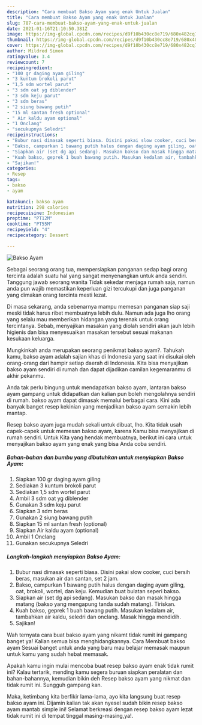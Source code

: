 ```yaml
---
description: "Cara membuat Bakso Ayam yang enak Untuk Jualan"
title: "Cara membuat Bakso Ayam yang enak Untuk Jualan"
slug: 787-cara-membuat-bakso-ayam-yang-enak-untuk-jualan
date: 2021-01-16T21:10:50.381Z
image: https://img-global.cpcdn.com/recipes/d9f10b430cc8e719/680x482cq70/bakso-ayam-foto-resep-utama.jpg
thumbnail: https://img-global.cpcdn.com/recipes/d9f10b430cc8e719/680x482cq70/bakso-ayam-foto-resep-utama.jpg
cover: https://img-global.cpcdn.com/recipes/d9f10b430cc8e719/680x482cq70/bakso-ayam-foto-resep-utama.jpg
author: Mildred Simon
ratingvalue: 3.4
reviewcount: 7
recipeingredient:
- "100 gr daging ayam giling"
- "3 kuntum brokoli parut"
- "1,5 sdm wortel parut"
- "3 sdm oat yg diblender"
- "3 sdm keju parut"
- "3 sdm beras"
- "2 siung bawang putih"
- "15 ml santan fresh optional"
- " Air kaldu ayam optional"
- "1 Onclang"
- "secukupnya Seledri"
recipeinstructions:
- "Bubur nasi dimasak seperti biasa. Disini pakai slow cooker, cuci bersih beras, masukan air dan santan, set 2 jam."
- "Bakso, campurkan 1 bawang putih halus dengan daging ayam giling, oat, brokoli, wortel, dan keju. Kemudian buat bulatan seperi bakso."
- "Siapkan air (set dg api sedang). Masukan bakso dan masak hingga matang (bakso yang mengapung tanda sudah matang). Tiriskan."
- "Kuah bakso, geprek 1 buah bawang putih. Masukan kedalam air, tambahkan air kaldu, seledri dan onclang. Masak hingga mendidih."
- "Sajikan!"
categories:
- Resep
tags:
- bakso
- ayam

katakunci: bakso ayam 
nutrition: 298 calories
recipecuisine: Indonesian
preptime: "PT12M"
cooktime: "PT55M"
recipeyield: "4"
recipecategory: Dessert

---
```



![Bakso Ayam](https://img-global.cpcdn.com/recipes/d9f10b430cc8e719/680x482cq70/bakso-ayam-foto-resep-utama.jpg)

Sebagai seorang orang tua, mempersiapkan panganan sedap bagi orang tercinta adalah suatu hal yang sangat menyenangkan untuk anda sendiri. Tanggung jawab seorang  wanita Tidak sekedar menjaga rumah saja, namun anda pun wajib memastikan keperluan gizi tercukupi dan juga panganan yang dimakan orang tercinta mesti lezat.

Di masa  sekarang, anda sebenarnya mampu memesan panganan siap saji meski tidak harus ribet membuatnya lebih dulu. Namun ada juga lho orang yang selalu mau memberikan hidangan yang terenak untuk orang tercintanya. Sebab, menyajikan masakan yang diolah sendiri akan jauh lebih higienis dan bisa menyesuaikan masakan tersebut sesuai makanan kesukaan keluarga. 



Mungkinkah anda merupakan seorang penikmat bakso ayam?. Tahukah kamu, bakso ayam adalah sajian khas di Indonesia yang saat ini disukai oleh orang-orang dari hampir setiap daerah di Indonesia. Kita bisa menyajikan bakso ayam sendiri di rumah dan dapat dijadikan camilan kegemaranmu di akhir pekanmu.

Anda tak perlu bingung untuk mendapatkan bakso ayam, lantaran bakso ayam gampang untuk didapatkan dan kalian pun boleh mengolahnya sendiri di rumah. bakso ayam dapat dimasak memalui berbagai cara. Kini ada banyak banget resep kekinian yang menjadikan bakso ayam semakin lebih mantap.

Resep bakso ayam juga mudah sekali untuk dibuat, lho. Kita tidak usah capek-capek untuk memesan bakso ayam, karena Kamu bisa menyajikan di rumah sendiri. Untuk Kita yang hendak membuatnya, berikut ini cara untuk menyajikan bakso ayam yang enak yang bisa Anda coba sendiri.

<!--inarticleads1-->

##### Bahan-bahan dan bumbu yang dibutuhkan untuk menyiapkan Bakso Ayam:

1. Siapkan 100 gr daging ayam giling
1. Sediakan 3 kuntum brokoli parut
1. Sediakan 1,5 sdm wortel parut
1. Ambil 3 sdm oat yg diblender
1. Gunakan 3 sdm keju parut
1. Siapkan 3 sdm beras
1. Gunakan 2 siung bawang putih
1. Siapkan 15 ml santan fresh (optional)
1. Siapkan  Air kaldu ayam (optional)
1. Ambil 1 Onclang
1. Gunakan secukupnya Seledri




<!--inarticleads2-->

##### Langkah-langkah menyiapkan Bakso Ayam:

1. Bubur nasi dimasak seperti biasa. Disini pakai slow cooker, cuci bersih beras, masukan air dan santan, set 2 jam.
1. Bakso, campurkan 1 bawang putih halus dengan daging ayam giling, oat, brokoli, wortel, dan keju. Kemudian buat bulatan seperi bakso.
1. Siapkan air (set dg api sedang). Masukan bakso dan masak hingga matang (bakso yang mengapung tanda sudah matang). Tiriskan.
1. Kuah bakso, geprek 1 buah bawang putih. Masukan kedalam air, tambahkan air kaldu, seledri dan onclang. Masak hingga mendidih.
1. Sajikan!




Wah ternyata cara buat bakso ayam yang nikamt tidak rumit ini gampang banget ya! Kalian semua bisa menghidangkannya. Cara Membuat bakso ayam Sesuai banget untuk anda yang baru mau belajar memasak maupun untuk kamu yang sudah hebat memasak.

Apakah kamu ingin mulai mencoba buat resep bakso ayam enak tidak rumit ini? Kalau tertarik, mending kamu segera buruan siapkan peralatan dan bahan-bahannya, kemudian bikin deh Resep bakso ayam yang nikmat dan tidak rumit ini. Sungguh gampang kan. 

Maka, ketimbang kita berfikir lama-lama, ayo kita langsung buat resep bakso ayam ini. Dijamin kalian tak akan nyesel sudah bikin resep bakso ayam mantab simple ini! Selamat berkreasi dengan resep bakso ayam lezat tidak rumit ini di tempat tinggal masing-masing,ya!.

